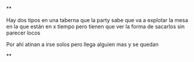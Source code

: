**

Hay dos tipos en una taberna que la party sabe que va a explotar la mesa en la que están en x tiempo pero tienen que ver la forma de sacarlos sin parecer locos

Por ahí atinan a irse solos pero llega alguien mas y se quedan

**